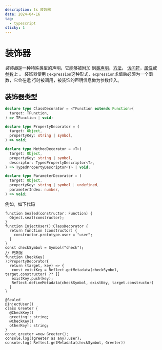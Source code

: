 ```yaml
---
description: ts 装饰器
date: 2024-04-16
tag:
  - typescript
sticky: 1
---
```


# 装饰器

*装饰器*是一种特殊类型的声明，它能够被附加
到[类声明](https://www.tslang.cn/docs/handbook/decorators.html#class-decorators)，[方法](https://www.tslang.cn/docs/handbook/decorators.html#method-decorators)，
[访问符](https://www.tslang.cn/docs/handbook/decorators.html#accessor-decorators)，[属性](https://www.tslang.cn/docs/handbook/decorators.html#property-decorators)或[参数](https://www.tslang.cn/docs/handbook/decorators.html#parameter-decorators)上
。 装饰器使用 `@expression`这种形式，`expression`求值后必须为一个函数，它会在运
行时被调用，被装饰的声明信息做为参数传入。

## 装饰器类型

```ts
declare type ClassDecorator = <TFunction extends Function>(
  target: TFunction,
) => TFunction | void;

declare type PropertyDecorator = (
  target: Object,
  propertyKey: string | symbol,
) => void;

declare type MethodDecorator = <T>(
  target: Object,
  propertyKey: string | symbol,
  descriptor: TypedPropertyDescriptor<T>,
) => TypedPropertyDescriptor<T> | void;

declare type ParameterDecorator = (
  target: Object,
  propertyKey: string | symbol | undefined,
  parameterIndex: number,
) => void;
```

例如，如下代码

```sandpack
function Sealed(constructor: Function) {
  Object.seal(constructor);
}
function InjectUser():ClassDecorator {
  return function (constructor) {
    constructor.prototype.user = "user";
  }
}
const checkSymbol = Symbol("check");
// 元数据
function CheckKey(
):PropertyDecorator{
  return (target, key) => {
   const existKey = Reflect.getMetadata(checkSymbol, target.constructor) ?? []
   existKey.push(key);
   Reflect.defineMetadata(checkSymbol, existKey, target.constructor)
  }
}

@Sealed
@InjectUser()
class Greeter {
  @CheckKey()
  greeting!: string;
  @CheckKey()
  otherKey!: string;
}
const greeter =new Greeter();
console.log((greeter as any).user);
console.log( Reflect.getMetadata(checkSymbol, Greeter))

```

